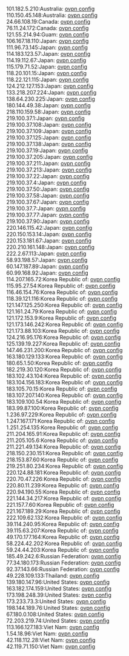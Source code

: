 101.182.5.210:Australia: [ovpn config](vpn/101_182_5_210.ovpn)  
110.150.45.148:Australia: [ovpn config](vpn/110_150_45_148.ovpn)  
24.66.108.19:Canada: [ovpn config](vpn/24_66_108_19.ovpn)  
76.11.24.172:Canada: [ovpn config](vpn/76_11_24_172.ovpn)  
121.55.214.94:Guam: [ovpn config](vpn/121_55_214_94.ovpn)  
106.167.18.110:Japan: [ovpn config](vpn/106_167_18_110.ovpn)  
111.96.73.145:Japan: [ovpn config](vpn/111_96_73_145.ovpn)  
114.183.123.57:Japan: [ovpn config](vpn/114_183_123_57.ovpn)  
114.19.112.67:Japan: [ovpn config](vpn/114_19_112_67.ovpn)  
115.179.71.52:Japan: [ovpn config](vpn/115_179_71_52.ovpn)  
118.20.101.15:Japan: [ovpn config](vpn/118_20_101_15.ovpn)  
118.22.121.115:Japan: [ovpn config](vpn/118_22_121_115.ovpn)  
124.212.127.153:Japan: [ovpn config](vpn/124_212_127_153.ovpn)  
133.218.207.224:Japan: [ovpn config](vpn/133_218_207_224.ovpn)  
138.64.230.225:Japan: [ovpn config](vpn/138_64_230_225.ovpn)  
180.144.49.38:Japan: [ovpn config](vpn/180_144_49_38.ovpn)  
218.110.159.58:Japan: [ovpn config](vpn/218_110_159_58.ovpn)  
219.100.37.1:Japan: [ovpn config](vpn/219_100_37_1.ovpn)  
219.100.37.108:Japan: [ovpn config](vpn/219_100_37_108.ovpn)  
219.100.37.109:Japan: [ovpn config](vpn/219_100_37_109.ovpn)  
219.100.37.125:Japan: [ovpn config](vpn/219_100_37_125.ovpn)  
219.100.37.138:Japan: [ovpn config](vpn/219_100_37_138.ovpn)  
219.100.37.19:Japan: [ovpn config](vpn/219_100_37_19.ovpn)  
219.100.37.205:Japan: [ovpn config](vpn/219_100_37_205.ovpn)  
219.100.37.211:Japan: [ovpn config](vpn/219_100_37_211.ovpn)  
219.100.37.213:Japan: [ovpn config](vpn/219_100_37_213.ovpn)  
219.100.37.22:Japan: [ovpn config](vpn/219_100_37_22.ovpn)  
219.100.37.4:Japan: [ovpn config](vpn/219_100_37_4.ovpn)  
219.100.37.50:Japan: [ovpn config](vpn/219_100_37_50.ovpn)  
219.100.37.58:Japan: [ovpn config](vpn/219_100_37_58.ovpn)  
219.100.37.67:Japan: [ovpn config](vpn/219_100_37_67.ovpn)  
219.100.37.7:Japan: [ovpn config](vpn/219_100_37_7.ovpn)  
219.100.37.77:Japan: [ovpn config](vpn/219_100_37_77.ovpn)  
219.100.37.90:Japan: [ovpn config](vpn/219_100_37_90.ovpn)  
220.146.115.42:Japan: [ovpn config](vpn/220_146_115_42.ovpn)  
220.150.153.14:Japan: [ovpn config](vpn/220_150_153_14.ovpn)  
220.153.181.67:Japan: [ovpn config](vpn/220_153_181_67.ovpn)  
220.210.161.148:Japan: [ovpn config](vpn/220_210_161_148.ovpn)  
222.2.67.113:Japan: [ovpn config](vpn/222_2_67_113.ovpn)  
58.93.198.57:Japan: [ovpn config](vpn/58_93_198_57.ovpn)  
60.147.187.89:Japan: [ovpn config](vpn/60_147_187_89.ovpn)  
60.99.168.92:Japan: [ovpn config](vpn/60_99_168_92.ovpn)  
114.207.165.72:Korea Republic of: [ovpn config](vpn/114_207_165_72.ovpn)  
115.95.27.54:Korea Republic of: [ovpn config](vpn/115_95_27_54.ovpn)  
116.46.154.76:Korea Republic of: [ovpn config](vpn/116_46_154_76.ovpn)  
118.39.121.116:Korea Republic of: [ovpn config](vpn/118_39_121_116.ovpn)  
121.147.125.250:Korea Republic of: [ovpn config](vpn/121_147_125_250.ovpn)  
121.161.24.79:Korea Republic of: [ovpn config](vpn/121_161_24_79.ovpn)  
121.172.153.9:Korea Republic of: [ovpn config](vpn/121_172_153_9.ovpn)  
121.173.146.242:Korea Republic of: [ovpn config](vpn/121_173_146_242.ovpn)  
121.173.88.103:Korea Republic of: [ovpn config](vpn/121_173_88_103.ovpn)  
124.216.95.176:Korea Republic of: [ovpn config](vpn/124_216_95_176.ovpn)  
125.139.19.227:Korea Republic of: [ovpn config](vpn/125_139_19_227.ovpn)  
147.46.231.200:Korea Republic of: [ovpn config](vpn/147_46_231_200.ovpn)  
163.180.129.133:Korea Republic of: [ovpn config](vpn/163_180_129_133.ovpn)  
180.65.1.50:Korea Republic of: [ovpn config](vpn/180_65_1_50.ovpn)  
182.219.30.120:Korea Republic of: [ovpn config](vpn/182_219_30_120.ovpn)  
183.102.43.104:Korea Republic of: [ovpn config](vpn/183_102_43_104.ovpn)  
183.104.156.183:Korea Republic of: [ovpn config](vpn/183_104_156_183.ovpn)  
183.105.70.15:Korea Republic of: [ovpn config](vpn/183_105_70_15.ovpn)  
183.107.207.140:Korea Republic of: [ovpn config](vpn/183_107_207_140.ovpn)  
183.109.100.54:Korea Republic of: [ovpn config](vpn/183_109_100_54.ovpn)  
183.99.87.100:Korea Republic of: [ovpn config](vpn/183_99_87_100.ovpn)  
1.236.97.229:Korea Republic of: [ovpn config](vpn/1_236_97_229.ovpn)  
1.247.167.171:Korea Republic of: [ovpn config](vpn/1_247_167_171.ovpn)  
1.251.254.135:Korea Republic of: [ovpn config](vpn/1_251_254_135.ovpn)  
211.204.165.91:Korea Republic of: [ovpn config](vpn/211_204_165_91.ovpn)  
211.205.105.6:Korea Republic of: [ovpn config](vpn/211_205_105_6.ovpn)  
211.221.49.134:Korea Republic of: [ovpn config](vpn/211_221_49_134.ovpn)  
218.150.230.151:Korea Republic of: [ovpn config](vpn/218_150_230_151.ovpn)  
218.153.87.60:Korea Republic of: [ovpn config](vpn/218_153_87_60.ovpn)  
219.251.80.234:Korea Republic of: [ovpn config](vpn/219_251_80_234.ovpn)  
220.124.88.181:Korea Republic of: [ovpn config](vpn/220_124_88_181.ovpn)  
220.70.47.226:Korea Republic of: [ovpn config](vpn/220_70_47_226.ovpn)  
220.80.11.239:Korea Republic of: [ovpn config](vpn/220_80_11_239.ovpn)  
220.94.190.55:Korea Republic of: [ovpn config](vpn/220_94_190_55.ovpn)  
221.144.34.217:Korea Republic of: [ovpn config](vpn/221_144_34_217.ovpn)  
221.157.7.60:Korea Republic of: [ovpn config](vpn/221_157_7_60.ovpn)  
221.167.189.29:Korea Republic of: [ovpn config](vpn/221_167_189_29.ovpn)  
222.109.62.132:Korea Republic of: [ovpn config](vpn/222_109_62_132.ovpn)  
39.114.240.95:Korea Republic of: [ovpn config](vpn/39_114_240_95.ovpn)  
39.115.63.207:Korea Republic of: [ovpn config](vpn/39_115_63_207.ovpn)  
49.170.177.164:Korea Republic of: [ovpn config](vpn/49_170_177_164.ovpn)  
58.224.42.202:Korea Republic of: [ovpn config](vpn/58_224_42_202.ovpn)  
59.24.44.203:Korea Republic of: [ovpn config](vpn/59_24_44_203.ovpn)  
185.49.242.6:Russian Federation: [ovpn config](vpn/185_49_242_6.ovpn)  
77.34.180.173:Russian Federation: [ovpn config](vpn/77_34_180_173.ovpn)  
92.37.143.66:Russian Federation: [ovpn config](vpn/92_37_143_66.ovpn)  
49.228.109.133:Thailand: [ovpn config](vpn/49_228_109_133.ovpn)  
139.180.147.96:United States: [ovpn config](vpn/139_180_147_96.ovpn)  
163.182.174.159:United States: [ovpn config](vpn/163_182_174_159.ovpn)  
173.198.248.39:United States: [ovpn config](vpn/173_198_248_39.ovpn)  
173.233.73.3:United States: [ovpn config](vpn/173_233_73_3.ovpn)  
198.144.189.76:United States: [ovpn config](vpn/198_144_189_76.ovpn)  
67.180.0.108:United States: [ovpn config](vpn/67_180_0_108.ovpn)  
72.203.219.74:United States: [ovpn config](vpn/72_203_219_74.ovpn)  
113.166.127.183:Viet Nam: [ovpn config](vpn/113_166_127_183.ovpn)  
1.54.18.96:Viet Nam: [ovpn config](vpn/1_54_18_96.ovpn)  
42.118.112.28:Viet Nam: [ovpn config](vpn/42_118_112_28.ovpn)  
42.119.71.150:Viet Nam: [ovpn config](vpn/42_119_71_150.ovpn)  
